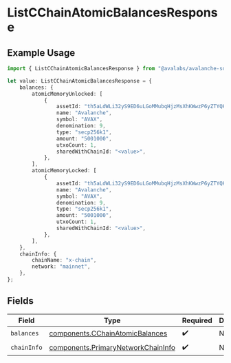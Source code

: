 # ListCChainAtomicBalancesResponse

## Example Usage

```typescript
import { ListCChainAtomicBalancesResponse } from "@avalabs/avalanche-sdk/models/components";

let value: ListCChainAtomicBalancesResponse = {
    balances: {
        atomicMemoryUnlocked: [
            {
                assetId: "th5aLdWLi32yS9ED6uLGoMMubqHjzMsXhKWwzP6yZTYQKYzof",
                name: "Avalanche",
                symbol: "AVAX",
                denomination: 9,
                type: "secp256k1",
                amount: "5001000",
                utxoCount: 1,
                sharedWithChainId: "<value>",
            },
        ],
        atomicMemoryLocked: [
            {
                assetId: "th5aLdWLi32yS9ED6uLGoMMubqHjzMsXhKWwzP6yZTYQKYzof",
                name: "Avalanche",
                symbol: "AVAX",
                denomination: 9,
                type: "secp256k1",
                amount: "5001000",
                utxoCount: 1,
                sharedWithChainId: "<value>",
            },
        ],
    },
    chainInfo: {
        chainName: "x-chain",
        network: "mainnet",
    },
};
```

## Fields

| Field                                                                                    | Type                                                                                     | Required                                                                                 | Description                                                                              |
| ---------------------------------------------------------------------------------------- | ---------------------------------------------------------------------------------------- | ---------------------------------------------------------------------------------------- | ---------------------------------------------------------------------------------------- |
| `balances`                                                                               | [components.CChainAtomicBalances](../../models/components/cchainatomicbalances.md)       | :heavy_check_mark:                                                                       | N/A                                                                                      |
| `chainInfo`                                                                              | [components.PrimaryNetworkChainInfo](../../models/components/primarynetworkchaininfo.md) | :heavy_check_mark:                                                                       | N/A                                                                                      |